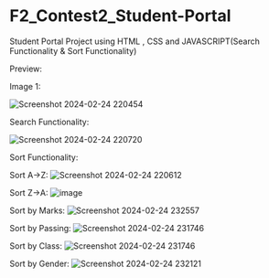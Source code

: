 
# F2_Contest2_Student-Portal

Student Portal Project using HTML , CSS and JAVASCRIPT(Search Functionality & Sort Functionality)

Preview:

Image 1:

![Screenshot 2024-02-24 220454](https://github.com/Jeba3210/F2_Contest2_Student-Portal/assets/137270674/baccf785-9230-4c07-98b2-f3eddf066ba7)


Search Functionality:

![Screenshot 2024-02-24 220720](https://github.com/Jeba3210/F2_Contest2_Student-Portal/assets/137270674/c47ce476-6602-4051-bdcb-66a7e1ffe640)


Sort Functionality:

Sort A->Z:
![Screenshot 2024-02-24 220612](https://github.com/Jeba3210/F2_Contest2_Student-Portal/assets/137270674/90abdd75-5758-490f-b992-78f4dfd7712d)


Sort Z->A:
![image](https://github.com/Jeba3210/F2_Contest2_Student-Portal/assets/137270674/b9d0d9e7-e55d-4476-b51a-f51054796d52)


Sort by Marks:
![Screenshot 2024-02-24 232557](https://github.com/Jeba3210/F2_Contest2_Student-Portal/assets/137270674/3d28e221-f3f7-44e6-aed7-7189aeddccd6)





Sort by Passing:
![Screenshot 2024-02-24 231746](https://github.com/Jeba3210/F2_Contest2_Student-Portal/assets/137270674/8b388560-85f4-4ae3-840b-e1cf608166b1)



Sort by Class:
![Screenshot 2024-02-24 231746](https://github.com/Jeba3210/F2_Contest2_Student-Portal/assets/137270674/b1b0a1ae-eb1e-4778-a047-cfe5a7dc5a32)




Sort by Gender:
![Screenshot 2024-02-24 232121](https://github.com/Jeba3210/F2_Contest2_Student-Portal/assets/137270674/cf60ecd5-2b0b-451e-a0a4-4905c03a2c57)




